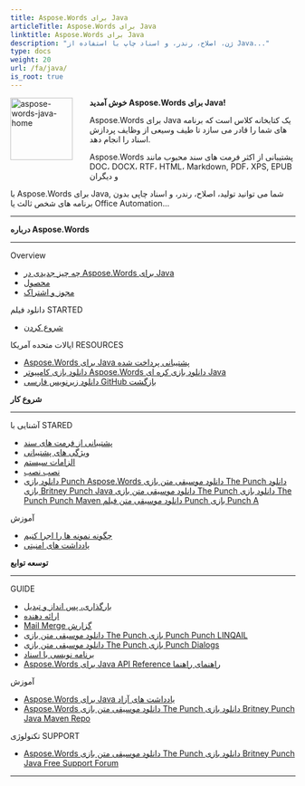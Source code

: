 ```yaml
---
title: Aspose.Words برای Java
articleTitle: Aspose.Words برای Java
linktitle: Aspose.Words برای Java
description: "ژن، اصلاح، رندر، و اسناد چاپ با استفاده از Java..."
type: docs
weight: 20
url: /fa/java/
is_root: true
---
```


<img src="/words/java/home_1" alt="aspose-words-java-home" align="left" style="width:110px; margin: 0 30px 30px 0"/>

**خوش آمدید Aspose.Words برای Java!**

Aspose.Words برای Java یک کتابخانه کلاس است که برنامه های شما را قادر می سازد تا طیف وسیعی از وظایف پردازش اسناد را انجام دهد.

Aspose.Words پشتیبانی از اکثر فرمت های سند محبوب مانند DOC، DOCX، RTF، HTML، Markdown, PDF، XPS, EPUB و دیگران

با Aspose.Words برای Java, شما می توانید تولید، اصلاح، رندر، و اسناد چاپی بدون برنامه های شخص ثالث یا Office Automation...

------

<div class="row">
	<div class="col-md-4">
		<p><b>درباره Aspose.Words</b></p>
			<hr/><p>Overview</p>
			<ul>
				<li><a href="/words/fa/java/what-s-new-in-aspose-words-for-java/">چه چیز جدیدی در Aspose.Words برای Java</a></li>
				<li><a href="/words/fa/java/product-overview/">محصول</a></li>
				<li><a href="/words/fa/java/licensing/">مجوز و اشتراک</a></li>
			</ul>
			<p>دانلود فیلم STARTED</p>
			<ul>
				<li><a href="/words/fa/java/getting-started/">شروع کردن</a></li>
			</ul>
			<p>ایالات متحده آمریکا RESOURCES</p>
			<ul>
				<li><a href="https://helpdesk.aspose.com/">Aspose.Words برای Java پشتیبانی پرداخت شده</a></li>
				<li><a href="https://releases.aspose.com/words/java">دانلود بازی کامپیوتر Aspose.Words دانلود بازی کره ای Java</a></li>
				<li><a href="https://github.com/aspose-words/Aspose.Words-for-Java">دانلود زیرنویس فارسی GitHub بازگشت</a></li>
			</ul>
	</div>
	<div class="col-md-4">
		<p><b>شروع کار</b></p>
			<hr/><p>آشنایی با STARED</p>
			<ul>
				<li><a href="/words/fa/java/supported-document-formats/">پشتیبانی از فرمت های سند</a></li>
				<li><a href="/words/fa/java/features/">ویژگی های پشتیبانی</a></li>
				<li><a href="/words/fa/java/system-requirements/">الزامات سیستم</a></li>
				<li><a href="/words/fa/java/installation/">نصب نصب</a></li>
				<li><a href="https://repository.aspose.com/words/">دانلود بازی Punch Aspose.Words دانلود موسیقی متن بازی The Punch دانلود بازی Britney Punch Java دانلود موسیقی متن بازی The Punch دانلود بازی The Punch Punch Maven دانلود موسیقی متن فیلم Punch بازی Punch A</a></li>
			</ul>
			<p>آموزش</p>
			<ul>
				<li><a href="/words/fa/java/how-to-run-the-examples/">چگونه نمونه ها را اجرا کنیم</a></li>
				<li><a href="/words/fa/java/security/">یادداشت های امنیتی</a></li>
			</ul>
	</div>
	<div class="col-md-4">
		<p><b>توسعه توابع</b></p>
			<hr/><p>GUIDE</p>
			<ul>
				<li><a href="/words/fa/java/loading-saving-and-converting/">بارگذاری، پس انداز و تبدیل</a></li>
				<li><a href="/words/fa/java/rendering/">ارائه دهنده</a></li>
				<li><a href="/words/java/mail-merge-and-reporting/">Mail Merge گزارش</a></li>
				<li><a href="/words/java/linq-reporting-engine/">دانلود موسیقی متن بازی The Punch بازی Punch Punch LINQAIL</a></li>
				<li><a href="/words/fa/java/print-a-document-programmatically-or-using-dialogs/">دانلود موسیقی متن بازی The Punch بازی Punch Dialogs</a></li>
				<li><a href="/words/fa/java/programming-with-documents/">برنامه نویسی با اسناد</a></li>
				<li><a href="https://reference.aspose.com/words/java">Aspose.Words برای Java API Reference راهنمای راهنما</a></li>
			</ul>
			<p>آموزش</p>
			<ul>
				<li><a href="https://releases.aspose.com/words/java/release-notes/">Aspose.Words برای Java یادداشت های آزاد</a></li>
				<li><a href="https://releases.aspose.com/java/repo/com/aspose/aspose-words/">Aspose.Words دانلود موسیقی متن بازی The Punch دانلود بازی Britney Punch Java Maven Repo</a></li>
			</ul>
			<p>تکنولوژی SUPPORT</p>
			<ul>
				<li><a href="https://forum.aspose.com/c/words/8">Aspose.Words دانلود موسیقی متن بازی The Punch دانلود بازی Britney Punch Java Free Support Forum</a></li>
			</ul>
	</div>
</div>

------
